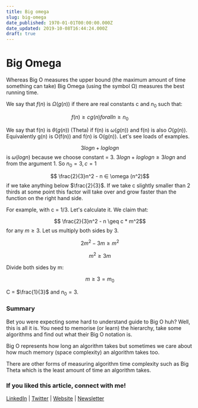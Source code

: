 ```yaml
---
title: Big omega
slug: big-omega
date_published: 1970-01-01T00:00:00.000Z
date_updated: 2019-10-08T16:44:24.000Z
draft: true
---
```


# Big Omega

Whereas Big O measures the upper bound (the maximum amount of time something can take) Big Omega (using the symbol Ω) measures the best running time.

We say that $f(n)$ is $Ω(g(n))$ if there are real constants c and $n_0$ such that:

$$f(n) \geq cg(n) for all n \geq n_0$$

We say that f(n) is $\theta (g(n))$ (Theta) if f(n) is $\omega (g(n))$ and f(n) is also $O(g(n))$. Equivalently g(n) is O(f(n)) and f(n) is O(g(n)). Let's see loads of examples.

$$3 log n + log log n$$ is $\omega (log n)$ because we choose constant = 3. $3 log n + log log n \geq 3 log n$ and from the argument 1. So $n_0 = 3, c = 1$

$$ \frac{2}{3}n^2 - n ∈ \omega (n^2)$$ if we take anything below $\frac{2}{3}$. If we take c slightly smaller than 2 thirds at some point this factor will take over and grow faster than the function on the right hand side.

For example, with c = 1/3. Let's calculate it. We claim that:

$$ \frac{2}{3}n^2 - n \geq c * m^2$$ for any $m \geq 3$. Let us multiply both sides by 3.

$$2m^2 - 3m \geq m^2$$

$$m^2 \geq 3m$$

Divide both sides by m:

$$m \geq 3 = m_0$$

C = $\frac{1}{3}$ and $n_0 = 3$.

### Summary

Bet you were expecting some hard to understand guide to Big O huh? Well, this is all it is. You need to memorise (or learn) the hierarchy, take some algorithms and find out what their Big O notation is.

Big O represents how long an algorithm takes but sometimes we care about how much memory (space complexity) an algorithm takes too.

There are other forms of measuring algorithm time complexity such as Big Theta which is the least amount of time an algorithm takes.

### If you liked this article, connect with me!

[LinkedIn](https://www.linkedin.com/in/brandonls/) | [Twitter](https://twitter.com/brandon_skerrit) | [Website](http://brandonskerritt.github.io/) | [Newsletter](https://upscri.be/885736-2/)
